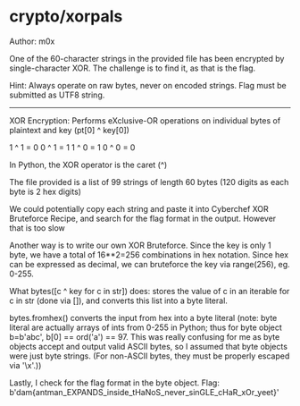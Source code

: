 # crypto/xorpals

Author: m0x

One of the 60-character strings in the provided file has been encrypted by single-character XOR. The challenge is to find it, as that is the flag.

Hint: Always operate on raw bytes, never on encoded strings. Flag must be submitted as UTF8 string.

---

XOR Encryption: Performs eXclusive-OR operations on individual bytes of plaintext and key (pt[0] ^ key[0]) 

1 ^ 1 = 0
0 ^ 1 = 1
1 ^ 0 = 1
0 ^ 0 = 0

In Python, the XOR operator is the caret (^)

The file provided is a list of 99 strings of length 60 bytes (120 digits as each byte is 2 hex digits)

We could potentially copy each string and paste it into Cyberchef XOR Bruteforce Recipe, and search for the flag format in the output. However that is too slow

Another way is to write our own XOR Bruteforce. Since the key is only 1 byte, we have a total of 16**2=256 combinations in hex notation. Since hex can be expressed as decimal, we can bruteforce the key via range(256), eg. 0-255.  

What bytes([c ^ key for c in str]) does: stores the value of c in an iterable for c in str (done via []), and converts this list into a byte literal.

bytes.fromhex() converts the input from hex into a byte literal (note: byte literal are actually arrays of ints from 0-255 in Python; thus for byte object b=b'abc', b[0] == ord('a') == 97. This was really confusing for me as byte objects accept and output valid ASCII bytes, so I assumed that byte objects were just byte strings. (For non-ASCII bytes, they must be properly escaped via '\x'.))

Lastly, I check for the flag format in the byte object. Flag: b'dam{antman_EXPANDS_inside_tHaNoS_never_sinGLE_cHaR_xOr_yeet}'
